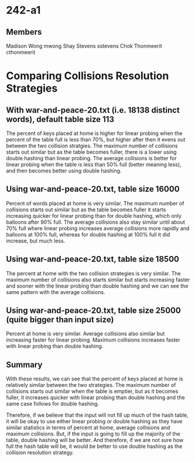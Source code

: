 # 242-a1

## Members

Madison Wong mwong
Shay Stevens sstevens
Chok Thonmeerit cthonmeerit

# Comparing Collisions Resolution Strategies

## With war-and-peace-20.txt (i.e. 18138 distinct words), default table size 113

The percent of keys placed at home is higher for linear probing when the
percent of the table full is less than 70%, but higher after then it evens
out between the two collision stratgies. The maximum number of collisions
starts out similar but as the table becomes fuller, there is a
lower using double hashing than linear probing. The average collisions is better
for linear probing when the table is less than 50% full (better meaning less),
and then becomes better using double hashing.

## Using war-and-peace-20.txt, table size 16000

Percent of words placed at home is very similar.
The maximum number of collisions starts out similar but as the
table becomes fuller it starts increasing quicker for linear probing than
for double hashing, which only balloons after 90% full. The average
collisions also stay similar until about 70% full where linear probing
increases average collisions more rapidly and balloons at 100% full, whereas
for double hashing at 100% full it did increase, but much less.

## Using war-and-peace-20.txt, table size 18500

The percent at home with the two collision strategies is very similar.
The maximum number of collisions also starts similar but starts increasing
faster and sooner with the linear probing than double hashing and we can see
the same pattern with the average collisions.

## Using war-and-peace-20.txt, table size 25000 (quite bigger than input size)

Percent at home is very similar. Average collisions also similar but
increasing faster for linear probing. Maximum collisions increases faster
with linear probing than double hashing.

## Summary

With these results, we can see that the percent of keys placed at home is
relatively similar between the two strategies. The maximum number of collisions
starts out similar when the table is emptier, but as it becomes fuller, it
increases quicker with linear probing than double hashing and the same case
follows for double hashing.

Therefore, if we believe that the input will not fill up much of the hash table,
it will be okay to use either linear probing or double hashing as they have
similar statistics in terms of percent at home, average collisions and maximum
collisions. But, if the input is going to fill up the majority of the table,
double hashing will be better. And therefore, if we are not sure how full the
hash table will be, it would be better to use double hashing as the collision
resolution strategy.
